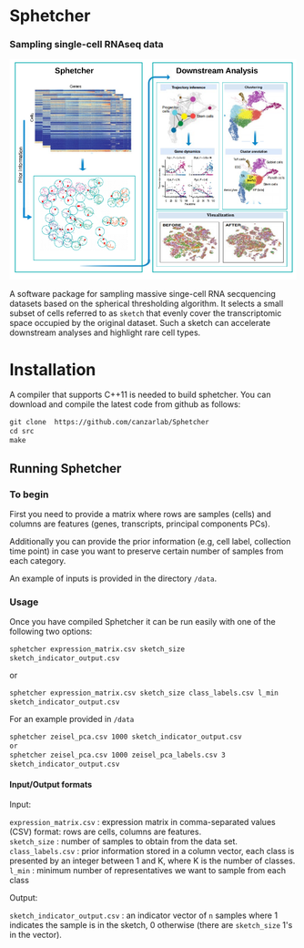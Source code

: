 # Sphetcher
### Sampling single-cell RNAseq data ###

![Trajan Overview](img/overview.png)

A software package for sampling massive singe-cell RNA secquencing datasets based on the spherical thresholding algorithm. It selects a small subset of cells referred to as ```sketch``` that evenly cover the transcriptomic space occupied by the original dataset. Such a sketch can accelerate downstream analyses and highlight rare cell types.


# Installation
A compiler that supports C++11 is needed to build sphetcher. You can download and compile the latest code from github as follows:

```
git clone  https://github.com/canzarlab/Sphetcher
cd src
make
```

## Running Sphetcher ##

### To begin ###

First you need to provide a matrix where rows are samples (cells) and columns are features (genes, transcripts, principal components PCs).

Additionally you can provide the prior information (e.g, cell label, collection time point) in case you want to preserve certain number of samples from each category. 

An example of inputs is provided in the directory ```/data```. 

### Usage ###

Once you have compiled Sphetcher it can be run easily with one of the following two options:

```
sphetcher expression_matrix.csv sketch_size sketch_indicator_output.csv
```
or 
```
sphetcher expression_matrix.csv sketch_size class_labels.csv l_min sketch_indicator_output.csv
```
For an example provided in ```/data```
```
sphetcher zeisel_pca.csv 1000 sketch_indicator_output.csv
or 
sphetcher zeisel_pca.csv 1000 zeisel_pca_labels.csv 3 sketch_indicator_output.csv
```

#### Input/Output formats

Input: 

`expression_matrix.csv`
  : expression matrix in comma-separated values (CSV) format: rows are cells, columns are features. <br/>
 `sketch_size` 
  : number of samples to obtain from the data set. <br/>
`class_labels.csv`
  : prior information stored in a column vector, each class is presented by an integer between 1 and K, where K is the number of classes. <br/>
`l_min`
  : minimum number of representatives we want to sample from each class <br/>

Output:

`sketch_indicator_output.csv` : an indicator vector of `n` samples where 1 indicates the sample is in the sketch, 0 otherwise (there are `sketch_size` 1's in the vector).


